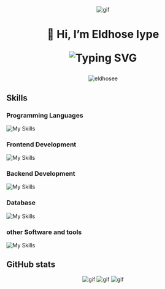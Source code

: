
 <div align="center">
    <img src='https://media.giphy.com/media/v1.Y2lkPTc5MGI3NjExNWExZjUxZXM2YmJ5YTZmZTdpcG1veGJlZ25yeWVzanFpeDBuZHhyaiZlcD12MV9pbnRlcm5hbF9naWZfYnlfaWQmY3Q9Zw/qgQUggAC3Pfv687qPC/giphy.gif' alt="gif"  />
</div>
<h1 align="center">
👋 Hi, I’m Eldhose Iype
<p align="center">
<img src="https://readme-typing-svg.demolab.com?                font=Playfair+Display&size=30&pause=1000&center=true&vCenter=true&width=435&lines=Information+Technology+Student;Web+Developer;Always+Learning+New+Skills+" alt="Typing    SVG" />
</p>

</h1>
  




<p align="center"> <img src="https://komarev.com/ghpvc/?username=eldhosee&label=Profile%20views&color=0e75b6&style=flat" alt="eldhosee" /> </p>

## Skills
### Programming Languages
 ![My Skills](https://skillicons.dev/icons?i=python,c,javascript)
 ### Frontend Development
 ![My Skills](https://skillicons.dev/icons?i=html,css,tailwind,bootstrap,react,mui,framermotion)
 ### Backend Development
 ![My Skills](https://skillicons.dev/icons?i=nodejs,django,flask)
  ### Database
 ![My Skills](https://skillicons.dev/icons?i=mysql,postgresql,mongodb,sqlite)
### other Software and tools
 ![My Skills](https://skillicons.dev/icons?i=git,firebase,postman,netlify)
 
 

## GitHub stats
 <div align="center">
    <img src="https://github-readme-stats.vercel.app/api?username=Eldhosee&show_icons=true&theme=radical" alt="gif"  />
 
  <img src="https://streak-stats.demolab.com/?user=Eldhosee" alt="gif"  />
   <img src="https://github-readme-stats.vercel.app/api/top-langs/?username=Eldhosee&layout=compact&theme=radical" alt="gif"  />
</div>



<!---
Eldhosee/Eldhosee is a ✨ special ✨ repository because its `README.md` appears on your GitHub profile.
You can click the Preview link to take a look at your changes...............
--->

